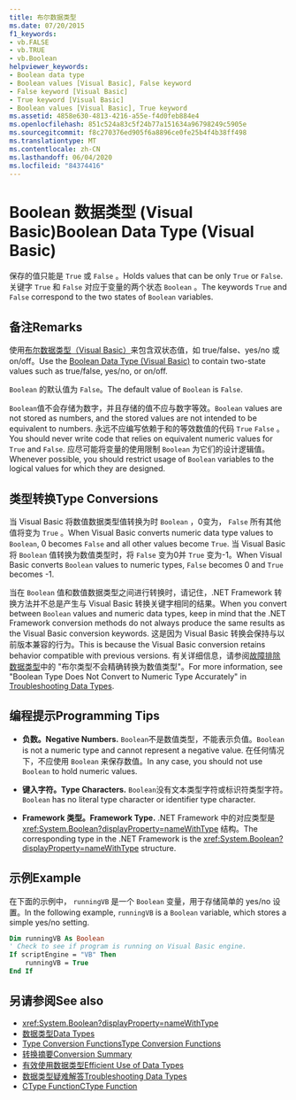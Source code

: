 ```yaml
---
title: 布尔数据类型
ms.date: 07/20/2015
f1_keywords:
- vb.FALSE
- vb.TRUE
- vb.Boolean
helpviewer_keywords:
- Boolean data type
- Boolean values [Visual Basic], False keyword
- False keyword [Visual Basic]
- True keyword [Visual Basic]
- Boolean values [Visual Basic], True keyword
ms.assetid: 4858e630-4813-4216-a55e-f4d0feb884e4
ms.openlocfilehash: 851c524a83c5f24b77a151634a96798249c5905e
ms.sourcegitcommit: f8c270376ed905f6a8896ce0fe25b4f4b38ff498
ms.translationtype: MT
ms.contentlocale: zh-CN
ms.lasthandoff: 06/04/2020
ms.locfileid: "84374416"
---
```

# <a name="boolean-data-type-visual-basic"></a><span data-ttu-id="e5cdb-102">Boolean 数据类型 (Visual Basic)</span><span class="sxs-lookup"><span data-stu-id="e5cdb-102">Boolean Data Type (Visual Basic)</span></span>

<span data-ttu-id="e5cdb-103">保存的值只能是 `True` 或 `False` 。</span><span class="sxs-lookup"><span data-stu-id="e5cdb-103">Holds values that can be only `True` or `False`.</span></span> <span data-ttu-id="e5cdb-104">关键字 `True` 和 `False` 对应于变量的两个状态 `Boolean` 。</span><span class="sxs-lookup"><span data-stu-id="e5cdb-104">The keywords `True` and `False` correspond to the two states of `Boolean` variables.</span></span>  
  
## <a name="remarks"></a><span data-ttu-id="e5cdb-105">备注</span><span class="sxs-lookup"><span data-stu-id="e5cdb-105">Remarks</span></span>  

 <span data-ttu-id="e5cdb-106">使用[布尔数据类型（Visual Basic）](boolean-data-type.md)来包含双状态值，如 true/false、yes/no 或 on/off。</span><span class="sxs-lookup"><span data-stu-id="e5cdb-106">Use the [Boolean Data Type (Visual Basic)](boolean-data-type.md) to contain two-state values such as true/false, yes/no, or on/off.</span></span>  
  
 <span data-ttu-id="e5cdb-107">`Boolean` 的默认值为 `False`。</span><span class="sxs-lookup"><span data-stu-id="e5cdb-107">The default value of `Boolean` is `False`.</span></span>  
  
 <span data-ttu-id="e5cdb-108">`Boolean`值不会存储为数字，并且存储的值不应与数字等效。</span><span class="sxs-lookup"><span data-stu-id="e5cdb-108">`Boolean` values are not stored as numbers, and the stored values are not intended to be equivalent to numbers.</span></span> <span data-ttu-id="e5cdb-109">永远不应编写依赖于和的等效数值的代码 `True` `False` 。</span><span class="sxs-lookup"><span data-stu-id="e5cdb-109">You should never write code that relies on equivalent numeric values for `True` and `False`.</span></span> <span data-ttu-id="e5cdb-110">应尽可能将变量的使用限制 `Boolean` 为它们的设计逻辑值。</span><span class="sxs-lookup"><span data-stu-id="e5cdb-110">Whenever possible, you should restrict usage of `Boolean` variables to the logical values for which they are designed.</span></span>  
  
## <a name="type-conversions"></a><span data-ttu-id="e5cdb-111">类型转换</span><span class="sxs-lookup"><span data-stu-id="e5cdb-111">Type Conversions</span></span>  

 <span data-ttu-id="e5cdb-112">当 Visual Basic 将数值数据类型值转换为时 `Boolean` ，0变为， `False` 所有其他值将变为 `True` 。</span><span class="sxs-lookup"><span data-stu-id="e5cdb-112">When Visual Basic converts numeric data type values to `Boolean`, 0 becomes `False` and all other values become `True`.</span></span> <span data-ttu-id="e5cdb-113">当 Visual Basic 将 `Boolean` 值转换为数值类型时，将 `False` 变为0并 `True` 变为-1。</span><span class="sxs-lookup"><span data-stu-id="e5cdb-113">When Visual Basic converts `Boolean` values to numeric types, `False` becomes 0 and `True` becomes -1.</span></span>  
  
 <span data-ttu-id="e5cdb-114">当在 `Boolean` 值和数值数据类型之间进行转换时，请记住，.NET Framework 转换方法并不总是产生与 Visual Basic 转换关键字相同的结果。</span><span class="sxs-lookup"><span data-stu-id="e5cdb-114">When you convert between `Boolean` values and numeric data types, keep in mind that the .NET Framework conversion methods do not always produce the same results as the Visual Basic conversion keywords.</span></span> <span data-ttu-id="e5cdb-115">这是因为 Visual Basic 转换会保持与以前版本兼容的行为。</span><span class="sxs-lookup"><span data-stu-id="e5cdb-115">This is because the Visual Basic conversion retains behavior compatible with previous versions.</span></span> <span data-ttu-id="e5cdb-116">有关详细信息，请参阅[故障排除数据类型](../../programming-guide/language-features/data-types/troubleshooting-data-types.md)中的 "布尔类型不会精确转换为数值类型"。</span><span class="sxs-lookup"><span data-stu-id="e5cdb-116">For more information, see "Boolean Type Does Not Convert to Numeric Type Accurately" in [Troubleshooting Data Types](../../programming-guide/language-features/data-types/troubleshooting-data-types.md).</span></span>  
  
## <a name="programming-tips"></a><span data-ttu-id="e5cdb-117">编程提示</span><span class="sxs-lookup"><span data-stu-id="e5cdb-117">Programming Tips</span></span>  
  
- <span data-ttu-id="e5cdb-118">**负数。**</span><span class="sxs-lookup"><span data-stu-id="e5cdb-118">**Negative Numbers.**</span></span> <span data-ttu-id="e5cdb-119">`Boolean`不是数值类型，不能表示负值。</span><span class="sxs-lookup"><span data-stu-id="e5cdb-119">`Boolean` is not a numeric type and cannot represent a negative value.</span></span> <span data-ttu-id="e5cdb-120">在任何情况下，不应使用 `Boolean` 来保存数值。</span><span class="sxs-lookup"><span data-stu-id="e5cdb-120">In any case, you should not use `Boolean` to hold numeric values.</span></span>  
  
- <span data-ttu-id="e5cdb-121">**键入字符。**</span><span class="sxs-lookup"><span data-stu-id="e5cdb-121">**Type Characters.**</span></span> <span data-ttu-id="e5cdb-122">`Boolean`没有文本类型字符或标识符类型字符。</span><span class="sxs-lookup"><span data-stu-id="e5cdb-122">`Boolean` has no literal type character or identifier type character.</span></span>  
  
- <span data-ttu-id="e5cdb-123">**Framework 类型。**</span><span class="sxs-lookup"><span data-stu-id="e5cdb-123">**Framework Type.**</span></span> <span data-ttu-id="e5cdb-124">.NET Framework 中的对应类型是 <xref:System.Boolean?displayProperty=nameWithType> 结构。</span><span class="sxs-lookup"><span data-stu-id="e5cdb-124">The corresponding type in the .NET Framework is the <xref:System.Boolean?displayProperty=nameWithType> structure.</span></span>  
  
## <a name="example"></a><span data-ttu-id="e5cdb-125">示例</span><span class="sxs-lookup"><span data-stu-id="e5cdb-125">Example</span></span>  

 <span data-ttu-id="e5cdb-126">在下面的示例中， `runningVB` 是一个 `Boolean` 变量，用于存储简单的 yes/no 设置。</span><span class="sxs-lookup"><span data-stu-id="e5cdb-126">In the following example, `runningVB` is a `Boolean` variable, which stores a simple yes/no setting.</span></span>  
  
```vb  
Dim runningVB As Boolean  
' Check to see if program is running on Visual Basic engine.  
If scriptEngine = "VB" Then  
    runningVB = True  
End If  
```  
  
## <a name="see-also"></a><span data-ttu-id="e5cdb-127">另请参阅</span><span class="sxs-lookup"><span data-stu-id="e5cdb-127">See also</span></span>

- <xref:System.Boolean?displayProperty=nameWithType>
- [<span data-ttu-id="e5cdb-128">数据类型</span><span class="sxs-lookup"><span data-stu-id="e5cdb-128">Data Types</span></span>](index.md)
- [<span data-ttu-id="e5cdb-129">Type Conversion Functions</span><span class="sxs-lookup"><span data-stu-id="e5cdb-129">Type Conversion Functions</span></span>](../functions/type-conversion-functions.md)
- [<span data-ttu-id="e5cdb-130">转换摘要</span><span class="sxs-lookup"><span data-stu-id="e5cdb-130">Conversion Summary</span></span>](../keywords/conversion-summary.md)
- [<span data-ttu-id="e5cdb-131">有效使用数据类型</span><span class="sxs-lookup"><span data-stu-id="e5cdb-131">Efficient Use of Data Types</span></span>](../../programming-guide/language-features/data-types/efficient-use-of-data-types.md)
- [<span data-ttu-id="e5cdb-132">数据类型疑难解答</span><span class="sxs-lookup"><span data-stu-id="e5cdb-132">Troubleshooting Data Types</span></span>](../../programming-guide/language-features/data-types/troubleshooting-data-types.md)
- [<span data-ttu-id="e5cdb-133">CType Function</span><span class="sxs-lookup"><span data-stu-id="e5cdb-133">CType Function</span></span>](../functions/ctype-function.md)
